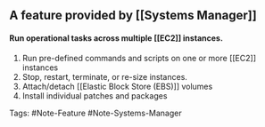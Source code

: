 ## A feature provided by [[Systems Manager]]
#### Run operational tasks across multiple [[EC2]] instances.
1. Run pre-defined commands and scripts on one or more [[EC2]] instances
2. Stop, restart, terminate, or re-size instances.
3. Attach/detach [[Elastic Block Store (EBS)]] volumes
4. Install individual patches and packages

Tags:
#Note-Feature
#Note-Systems-Manager